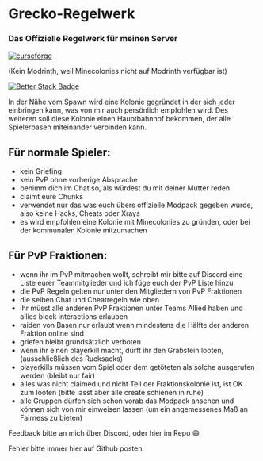 # Grecko-Regelwerk
### Das Offizielle Regelwerk für meinen Server

[![curseforge](https://cdn.jsdelivr.net/npm/@intergrav/devins-badges@3/assets/compact/available/curseforge_vector.svg)](https://www.curseforge.com/minecraft/modpacks/grecko)

(Kein Modrinth, weil Minecolonies nicht auf Modrinth verfügbar ist)

[![Better Stack Badge](https://uptime.betterstack.com/status-badges/v1/monitor/1t3lk.svg)](https://uptime.betterstack.com/?utm_source=status_badge)

In der Nähe vom Spawn wird eine Kolonie gegründet in der sich jeder einbringen kann, was von mir auch persönlich empfohlen wird.
Des weiteren soll diese Kolonie einen Hauptbahnhof bekommen, der alle Spielerbasen miteinander verbinden kann.
## Für normale Spieler:
- kein Griefing
- kein PvP ohne vorherige Absprache 
- benimm dich im Chat so, als würdest du mit deiner Mutter reden
- claimt eure Chunks
- verwendet nur das was euch übers offizielle Modpack gegeben wurde, also keine Hacks, Cheats oder Xrays
- es wird empfohlen eine Kolonie mit Minecolonies zu gründen, oder bei der kommunalen Kolonie mitzumachen

## Für PvP Fraktionen:
- wenn ihr im PvP mitmachen wollt, schreibt mir bitte auf Discord eine Liste eurer Teammitglieder und ich füge euch der PvP Liste hinzu
- die PvP Regeln gelten nur unter den Mitgliedern von PvP Fraktionen
- die selben Chat und Cheatregeln wie oben
- ihr müsst alle anderen PvP Fraktionen unter Teams Allied haben und allies block interactions erlauben
- raiden von Basen nur erlaubt wenn mindestens die Hälfte der anderen Fraktion online sind
- griefen bleibt grundsätzlich verboten
- wenn ihr einen playerkill macht, dürft ihr den Grabstein looten, (ausschließlich des Rucksacks)
- playerkills müssen vom Spiel oder dem getöteten als solche ausgerufen werden (bleibt nur fair)
- alles was nicht claimed und nicht Teil der Fraktionskolonie ist, ist OK zum looten (bitte lasst aber alle create schienen in ruhe)
- alle Gruppen dürfen sich schon vorab das Modpack ansehen und können sich von mir einweisen lassen (um ein angemessenes Maß an Fairness zu bieten)

Feedback bitte an mich über Discord, oder hier im Repo 😄

Fehler bitte immer hier auf Github posten.
